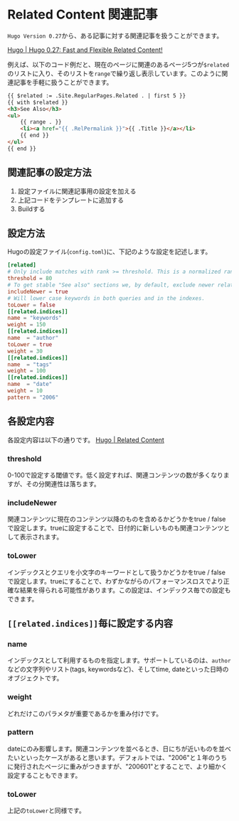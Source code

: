 # Related Content 関連記事

`Hugo Version 0.27`から、ある記事に対する関連記事を扱うことができます。

[Hugo \| Hugo 0\.27: Fast and Flexible Related Content\!](https://gohugo.io/news/0.27-relnotes/)

例えば、以下のコード例だと、現在のページに関連のあるページ5つが`$related`のリストに入り、そのリストを`range`で繰り返し表示しています。このように関連記事を手軽に扱うことができます。

```html
{{ $related := .Site.RegularPages.Related . | first 5 }}
{{ with $related }}
<h3>See Also</h3>
<ul>
	{{ range . }}
	<li><a href="{{ .RelPermalink }}">{{ .Title }}</a></li>
	{{ end }}
</ul>
{{ end }}
```

## 関連記事の設定方法

1. 設定ファイルに関連記事用の設定を加える
1. 上記コードをテンプレートに追加する
1. Buildする


## 設定方法

Hugoの設定ファイル(`config.toml`)に、下記のような設定を記述します。

```toml
[related]
# Only include matches with rank >= threshold. This is a normalized rank between 0 and 100.
threshold = 80
# To get stable "See also" sections we, by default, exclude newer related pages.
includeNewer = true
# Will lower case keywords in both queries and in the indexes.
toLower = false
[[related.indices]]
name = "keywords"
weight = 150
[[related.indices]]
name  = "author"
toLower = true
weight = 30
[[related.indices]]
name  = "tags"
weight = 100
[[related.indices]]
name  = "date"
weight = 10
pattern = "2006"
```



## 各設定内容

各設定内容は以下の通りです。
[Hugo \| Related Content](https://gohugo.io/content-management/related/)


### threshold

0-100で設定する閾値です。低く設定すれば、関連コンテンツの数が多くなりますが、その分関連性は落ちます。

### includeNewer

関連コンテンツに現在のコンテンツ以降のものを含めるかどうかをtrue / falseで設定します。trueに設定することで、日付的に新しいものも関連コンテンツとして表示されます。

### toLower

インデックスとクエリを小文字のキーワードとして扱うかどうかをtrue / falseで設定します。trueにすることで、わずかながらのパフォーマンスロスでより正確な結果を得られる可能性があります。この設定は、インデックス毎での設定もできます。


## `[[related.indices]]`毎に設定する内容

### name

インデックスとして利用するものを指定します。サポートしているのは、`author`などの文字列やリスト(tags, keywordsなど)、そしてtime, dateといった日時のオブジェクトです。


### weight

どれだけこのパラメタが重要であるかを重み付けです。

### pattern

dateにのみ影響します。関連コンテンツを並べるとき、日にちが近いものを並べたいといったケースがあると思います。デフォルトでは、"2006"と１年のうちに発行されたページに重みがつきますが、"200601"とすることで、より細かく設定することもできます。

### toLower

上記の`toLower`と同様です。



